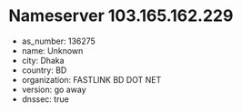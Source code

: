 # Nameserver 103.165.162.229

* as_number: 136275
* name: Unknown
* city: Dhaka
* country: BD
* organization: FASTLINK BD DOT NET
* version: go away
* dnssec: true
